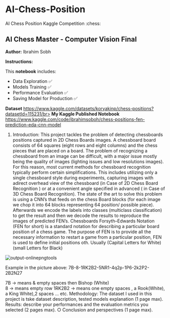 # AI-Chess-Position
AI Chess Position Kaggle Competition :chess:

## **AI Chess Master - Computer Vision Final**
**Author:** Ibrahim Sobh

**Instructions:**

This **notebook** includes:
* Data Exploration ✅
* Models Training ✅
* Performance Evaluation ✅
* Saving Model for Production ✅

**Dataset** https://www.kaggle.com/datasets/koryakinp/chess-positions?datasetId=115231/br>
**My Kaggle Published Notebook** https://www.kaggle.com/code/ibrahimsoboh/chess-positions-fen-prediction-eda-cnn-model </br>



1. Introduction:
This project tackles the problem of detecting chessboards positions captured in 2D Chess Boards images. A chessboard board consists of 64 squares (eight rows and eight columns) and the chess pieces that are placed on a board.
The problem of recognizing a chessboard from an image can be difficult, with a major issue mostly being the quality of images (lighting issues and low resolutions images).
For this reason, most current methods for chessboard recognition typically perform certain simplifications. This includes utilizing only a single chessboard style during experiments, capturing images with adirect overhead view of the chessboard (in Case of 2D Chess Board Recognition ) or at a convenient angle specified in advanced ( in Case of 3D Chess Board Recognition).
The state of the art to solve this problem is using a CNN’s that feeds on the chess Board blocks (for each image we chop it into 64 blocks representing 64 position/ possible piece). Afterwards we encode the labels into classes (multiclass classification) to get the result and then we decode the results to reproduce the images of predicted FEN’s.
Chessboards Forsyth–Edwards Notation (FEN for short) is a standard notation for describing a particular board position of a chess game. The purpose of FEN is to provide all the necessary information to restart a game from a particular position, FEN is used to define initial positions oth. Usually (Capital Letters for White) (small Letters for Black)



![output-onlinepngtools](https://user-images.githubusercontent.com/49615833/182905540-68cc56a2-d651-4439-89a7-be09a07be866.png)


Example in the picture above: 7B-8-1RK2B2-5NR1-4q2p-1P6-2k2P2-2B2N27

7B     -> means & empty spaces then Bishop (White)    
8      -> means empty row 
1RK2B2 -> means one empty spaces , a Rook(White), a King White),2 spaces … etc.
Methodology:
The dataset I used in this project is tske
dataset description, tested models explanation (1 page max). 
Results: describe your performances and the evaluation metrics you selected (2 pages max). 
○ Conclusion and perspectives (1 page max). 
 

